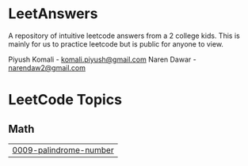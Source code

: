 # LeetAnswers
A repository of intuitive leetcode answers from a  2 college kids. This is mainly for us to practice leetcode but is public for anyone to view.

Piyush Komali - komali.piyush@gmail.com
Naren Dawar - narendaw2@gmail.com

<!---LeetCode Topics Start-->
# LeetCode Topics
## Math
|  |
| ------- |
| [0009-palindrome-number](https://github.com/piyushkomali/LeetAnswers/tree/master/0009-palindrome-number) |
<!---LeetCode Topics End-->